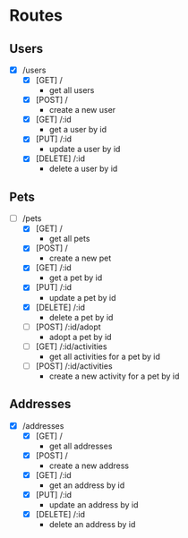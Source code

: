 # Routes

## Users
- [x] /users
  - [x] [GET] /
    - get all users
  - [x] [POST] /
    - create a new user
  - [x] [GET] /:id
    - get a user by id
  - [x] [PUT] /:id
    - update a user by id
  - [x] [DELETE] /:id
    - delete a user by id

## Pets
- [ ] /pets
  - [x] [GET] /
    - get all pets
  - [x] [POST] /
    - create a new pet
  - [x] [GET] /:id
    - get a pet by id
  - [x] [PUT] /:id
    - update a pet by id
  - [x] [DELETE] /:id
    - delete a pet by id
  - [ ] [POST] /:id/adopt
    - adopt a pet by id
  - [ ] [GET] /:id/activities
    - get all activities for a pet by id
  - [ ] [POST] /:id/activities
    - create a new activity for a pet by id

## Addresses
- [x] /addresses
  - [x] [GET] /
    - get all addresses
  - [x] [POST] /
    - create a new address
  - [x] [GET] /:id
    - get an address by id
  - [x] [PUT] /:id
    - update an address by id
  - [x] [DELETE] /:id
    - delete an address by id
